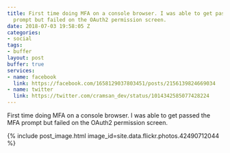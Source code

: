 ```yaml
---
title: First time doing MFA on a console browser. I was able to get passed the MFA
  prompt but failed on the OAuth2 permission screen.
date: 2018-07-03 19:58:05 Z
categories:
- social
tags:
- buffer
layout: post
buffer: true
services:
- name: facebook
  link: https://facebook.com/1658129037803451/posts/2156139824669034
- name: twitter
  link: https://twitter.com/cramsan_dev/status/1014342585077428224
---
```


First time doing MFA on a console browser. I was able to get passed the MFA prompt but failed on the OAuth2 permission screen.

{% include post_image.html image_id=site.data.flickr.photos.42490712044 %}
